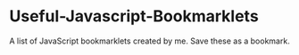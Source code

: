 # Useful-Javascript-Bookmarklets
A list of JavaScript bookmarklets created by me.
Save these as a bookmark.
